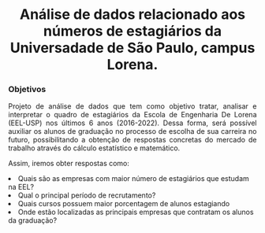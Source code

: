 <h1 align='center'> Análise de dados relacionado aos números de estagiários da Universadade de São Paulo, campus Lorena. </h1>

<h3> Objetivos </h3>
<p align='justify'> 
Projeto de análise de dados que tem como objetivo tratar, analisar e interpretar o quadro de estagiários da Escola de Engenharia De Lorena (EEL-USP) nos últimos 6 anos (2016-2022). Dessa forma, será possível auxiliar os alunos de graduação no processo de escolha de sua carreira no futuro, possibilitando a obtenção de respostas concretas do mercado de trabalho através do cálculo estatístico e matemático.</p>
<p>
Assim, iremos obter respostas como:
<li>  Quais são as empresas com maior número de estagiários que estudam na EEL? </li> 
<li>  Qual o principal período de recrutamento? </li> 
<li>  Quais cursos possuem maior porcentagem de alunos estagiando </li> 
<li> Onde estão localizadas as principais empresas que contratam os alunos da graduação?  </li>

</p>
